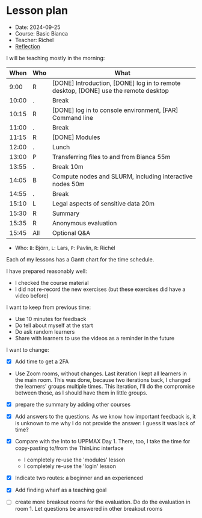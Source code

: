 # Lesson plan

- Date: 2024-09-25
- Course: Basic Bianca
- Teacher: Richel
- [Reflection](../../reflections/20240419/20240419_richel.md)

I will be teaching mostly in the morning:

When  | Who  | What
------|------|-----------------------------
9:00  | R    | [DONE] Introduction, [DONE] log in to remote desktop, [DONE] use the remote desktop
10:00 | .    | Break
10:15 | R    | [DONE] log in to console environment, [FAR] Command line
11:00 | .    | Break
11:15 | R    | [DONE] Modules
12:00 | .    | Lunch
13:00 | P    | Transferring files to and from Bianca 55m
13:55 | .    | Break 10m
14:05 | B    | Compute nodes and SLURM, including interactive nodes 50m
14:55 | .    | Break
15:10 | L    | Legal aspects of sensitive data 20m
15:30 | R    | Summary
15:35 | R    | Anonymous evaluation
15:45 | All  | Optional Q&A

* Who: `B`: Björn, `L`: Lars, `P`: Pavlin, `R`: Richèl

Each of my lessons has a Gantt chart for the time schedule.

I have prepared reasonably well: 

- I checked the course material
- I did not re-record the new exercises (but these exercises did have
  a video before)

I want to keep from previous time:

- Use 10 minutes for feedback
- Do tell about myself at the start
- Do ask random learners
- Share with learners to use the videos as a reminder in the future

I want to change:

- [x] Add time to get a 2FA
- Use Zoom rooms, without changes. Last iteration I kept all learners
  in the main room. This was done, because two iterations back, I changed
  the learners' groups multiple times. This iteration, I'll do the compromise
  between those, as I should have them in little groups.
- [x] prepare the summary by adding other courses
- [x] Add answers to the questions. As we know how important feedback is, it
  is unknown to me why I do not provide the answer: I guess it was
  lack of time?
- [x] Compare with the Into to UPPMAX Day 1. There, too, I take the time
  for copy-pasting to/from the ThinLinc interface
  - I completely re-use the 'modules' lesson
  - I completely re-use the 'login' lesson
- [x] Indicate two routes: a beginner and an experienced
- [x] Add finding wharf as a teaching goal
- [ ] create more breakout rooms for the evaluation. Do do
  the evaluation in room 1. Let questions be answered in
  other breakout rooms


